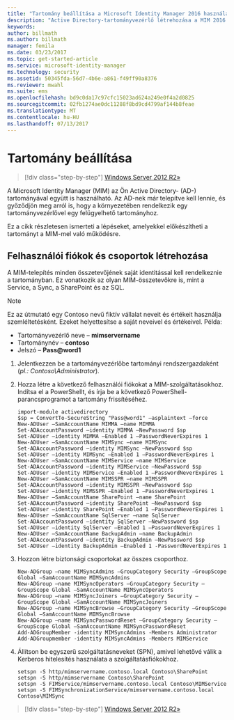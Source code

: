 ```yaml
---
title: "Tartomány beállítása a Microsoft Identity Manager 2016 használatához | Microsoft Docs"
description: "Active Directory-tartományvezérlő létrehozása a MIM 2016 telepítése előtt"
keywords: 
author: billmath
ms.author: billmath
manager: femila
ms.date: 03/23/2017
ms.topic: get-started-article
ms.service: microsoft-identity-manager
ms.technology: security
ms.assetid: 50345fda-56d7-4b6e-a861-f49ff90a8376
ms.reviewer: mwahl
ms.suite: ems
ms.openlocfilehash: bd9c0da17c97cfc15023ad624a249e0f4a2d0825
ms.sourcegitcommit: 02fb1274ae0dc11288f8bd9cd4799af144b8feae
ms.translationtype: MT
ms.contentlocale: hu-HU
ms.lasthandoff: 07/13/2017
---
```

# Tartomány beállítása
<a id="set-up-a-domain" class="xliff"></a>

>[!div class="step-by-step"]
[Windows Server 2012 R2»](prepare-server-ws2012r2.md)

A Microsoft Identity Manager (MIM) az Ön Active Directory- (AD-) tartományával együtt is használható. Az AD-nek már telepítve kell lennie, és győződjön meg arról is, hogy a környezetében rendelkezik egy tartományvezérlővel egy felügyelhető tartományhoz.

Ez a cikk részletesen ismerteti a lépéseket, amelyekkel előkészítheti a tartományt a MIM-mel való működésre.

## Felhasználói fiókok és csoportok létrehozása
<a id="create-user-accounts-and-groups" class="xliff"></a>

A MIM-telepítés minden összetevőjének saját identitással kell rendelkeznie a tartományban. Ez vonatkozik az olyan MIM-összetevőkre is, mint a Service, a Sync, a SharePoint és az SQL.

> [!NOTE]
> Ez az útmutató egy Contoso nevű fiktív vállalat neveit és értékeit használja szemléltetésként. Ezeket helyettesítse a saját neveivel és értékeivel. Példa:
> - Tartományvezérlő neve – **mimservername**
> - Tartománynév – **contoso**
> - Jelszó – **Pass@word1**

1. Jelentkezzen be a tartományvezérlőbe tartományi rendszergazdaként (*pl.: Contoso\Administrator*).

2. Hozza létre a következő felhasználói fiókokat a MIM-szolgáltatásokhoz. Indítsa el a PowerShellt, és írja be a következő PowerShell-parancsprogramot a tartomány frissítéséhez.

    ```
    import-module activedirectory
    $sp = ConvertTo-SecureString "Pass@word1" –asplaintext –force
    New-ADUser –SamAccountName MIMMA –name MIMMA
    Set-ADAccountPassword –identity MIMMA –NewPassword $sp
    Set-ADUser –identity MIMMA –Enabled 1 –PasswordNeverExpires 1
    New-ADUser –SamAccountName MIMSync –name MIMSync
    Set-ADAccountPassword –identity MIMSync –NewPassword $sp
    Set-ADUser –identity MIMSync –Enabled 1 –PasswordNeverExpires 1
    New-ADUser –SamAccountName MIMService –name MIMService
    Set-ADAccountPassword –identity MIMService –NewPassword $sp
    Set-ADUser –identity MIMService –Enabled 1 –PasswordNeverExpires 1
    New-ADUser –SamAccountName MIMSSPR –name MIMSSPR
    Set-ADAccountPassword –identity MIMSSPR –NewPassword $sp
    Set-ADUser –identity MIMSSPR –Enabled 1 –PasswordNeverExpires 1
    New-ADUser –SamAccountName SharePoint –name SharePoint
    Set-ADAccountPassword –identity SharePoint –NewPassword $sp
    Set-ADUser –identity SharePoint –Enabled 1 –PasswordNeverExpires 1
    New-ADUser –SamAccountName SqlServer –name SqlServer
    Set-ADAccountPassword –identity SqlServer –NewPassword $sp
    Set-ADUser –identity SqlServer –Enabled 1 –PasswordNeverExpires 1
    New-ADUser –SamAccountName BackupAdmin –name BackupAdmin
    Set-ADAccountPassword –identity BackupAdmin –NewPassword $sp
    Set-ADUser –identity BackupAdmin –Enabled 1 -PasswordNeverExpires 1
    ```

3.  Hozzon létre biztonsági csoportokat az összes csoporthoz.

    ```
    New-ADGroup –name MIMSyncAdmins –GroupCategory Security –GroupScope Global –SamAccountName MIMSyncAdmins
    New-ADGroup –name MIMSyncOperators –GroupCategory Security –GroupScope Global –SamAccountName MIMSyncOperators
    New-ADGroup –name MIMSyncJoiners –GroupCategory Security –GroupScope Global –SamAccountName MIMSyncJoiners
    New-ADGroup –name MIMSyncBrowse –GroupCategory Security –GroupScope Global –SamAccountName MIMSyncBrowse
    New-ADGroup –name MIMSyncPasswordReset –GroupCategory Security –GroupScope Global –SamAccountName MIMSyncPasswordReset
    Add-ADGroupMember -identity MIMSyncAdmins -Members Administrator
    Add-ADGroupmember -identity MIMSyncAdmins -Members MIMService
    ```

4.  Állítson be egyszerű szolgáltatásneveket (SPN), amivel lehetővé válik a Kerberos hitelesítés használata a szolgáltatásfiókokhoz.

    ```
    setspn -S http/mimservername.contoso.local Contoso\SharePoint
    setspn -S http/mimservername Contoso\SharePoint
    setspn -S FIMService/mimservername.contoso.local Contoso\MIMService
    setspn -S FIMSynchronizationService/mimservername.contoso.local Contoso\MIMSync
    ```

>[!div class="step-by-step"]
[Windows Server 2012 R2»](prepare-server-ws2012r2.md)
